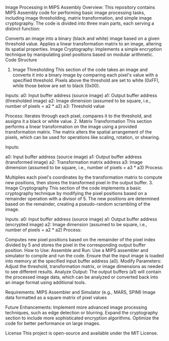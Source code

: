 Image Processing in MIPS Assembly
Overview:
This repository contains MIPS Assembly code for performing basic image processing tasks, including image thresholding, matrix transformation, and simple image cryptography. The code is divided into three main parts, each serving a distinct function:

Converts an image into a binary (black and white) image based on a given threshold value.
Applies a linear transformation matrix to an image, altering its spatial properties.
Image Cryptography: Implements a simple encryption technique by manipulating pixel positions based on modular arithmetic.
Code Structure

1. Image Thresholding
This section of the code takes an image and converts it into a binary image by comparing each pixel's value with a specified threshold. Pixels above the threshold are set to white (0xFF), while those below are set to black (0x00).

Inputs:
a0: Input buffer address (source image)
a1: Output buffer address (thresholded image)
a2: Image dimension (assumed to be square, i.e., number of pixels = a2 * a2)
a3: Threshold value

Process:
Iterates through each pixel, compares it to the threshold, and assigns it a black or white value.
2. Matrix Transformation
This section performs a linear transformation on the image using a provided transformation matrix. The matrix alters the spatial arrangement of the pixels, which can be used for operations like scaling, rotation, or shearing.

Inputs:

a0: Input buffer address (source image)
a1: Output buffer address (transformed image)
a2: Transformation matrix address
a3: Image dimension (assumed to be square, i.e., number of pixels = a3 * a3)
Process:

Multiplies each pixel's coordinates by the transformation matrix to compute new positions, then stores the transformed pixel in the output buffer.
3. Image Cryptography
This section of the code implements a basic cryptography technique by modifying the pixel positions based on a remainder operation with a divisor of 5. The new positions are determined based on the remainder, creating a pseudo-random scrambling of the image.

Inputs:
a0: Input buffer address (source image)
a1: Output buffer address (encrypted image)
a2: Image dimension (assumed to be square, i.e., number of pixels = a2 * a2)
Process:

Computes new pixel positions based on the remainder of the pixel index divided by 5 and stores the pixel in the corresponding output buffer position.
How to Use:
Assemble and Run: Use a MIPS assembler and simulator to compile and run the code. Ensure that the input image is loaded into memory at the specified input buffer address (a0).
Modify Parameters: Adjust the threshold, transformation matrix, or image dimensions as needed to see different results.
Analyze Output: The output buffers (a1) will contain the processed image data, which can be analyzed or converted back into an image format using additional tools.

Requirements:
MIPS Assembler and Simulator (e.g., MARS, SPIM)
Image data formatted as a square matrix of pixel values

Future Enhancements:
Implement more advanced image processing techniques, such as edge detection or blurring.
Expand the cryptography section to include more sophisticated encryption algorithms.
Optimize the code for better performance on large images.

License
This project is open-source and available under the MIT License.
